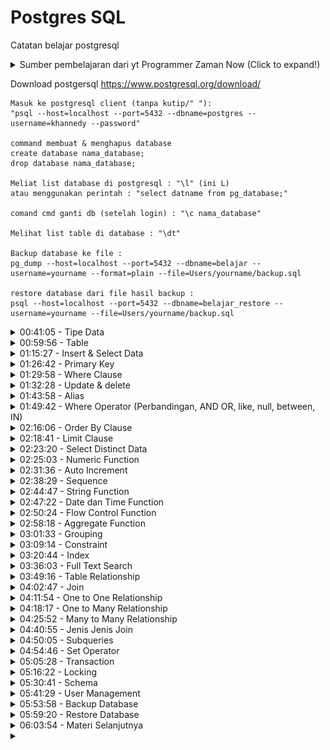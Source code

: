 # Postgres SQL

Catatan belajar postgresql 
<details> 
<summary> Sumber pembelajaran dari yt Programmer Zaman Now (Click to expand!)  </summary>

https://youtu.be/iEeveYoD0SA?si=wGV7oYYJ0rdBuUWG

</details>


Download postgersql 
https://www.postgresql.org/download/


```
Masuk ke postgresql client (tanpa kutip/" "):
"psql --host=localhost --port=5432 --dbname=postgres --username=khannedy --password"

command membuat & menghapus database
create database nama_database;
drop database nama_database;

Meliat list database di postgresql : "\l" (ini L)
atau menggunakan perintah : "select datname from pg_database;"

comand cmd ganti db (setelah login) : "\c nama_database"

Melihat list table di database : "\dt"   

Backup database ke file :
pg_dump --host=localhost --port=5432 --dbname=belajar --username=yourname --format=plain --file=Users/yourname/backup.sql

restore database dari file hasil backup :
psql --host=localhost --port=5432 --dbname=belajar_restore --username=yourname --file=Users/yourname/backup.sql 
```

<!-- Materi tipe data -->
<details>
<summary> 00:41:05 - Tipe Data </summary>

#### Tipe data Number 

Secara garis besar, tipe data number di PostgreSQL ada dua jenis;

* Integer, atau tipe number bilangan bulat
* Floating Point, atau tipe data number pecahan

Ada juga tipe data desimal/numeric, ini tipe data number khusus yang bisa ditentukan jumlah precision dan scale nya. Dokumentasi mengenai tipe data number bisa dilihat [disini](https://www.postgresql.org/docs/current/datatype-numeric.html).

#### Tipe data String 

Tipe data String atau Text ada banyak di PostgreSQL. 

##### Pertama tipe data String : CHAR dan VARCHAR

Kita bisa menentukan jumlah panjang maksimal karakter yang bisa ditampung oleh CHAR dan VARCHAR dengan menggunakan kurung buka lalu masukan jumlah maksimal karakter dan diakhiri kurung tutup. Misal, CHAR(10) atau VARCHAR(10) artinya tipe data String dengan maksimal jumlah karakternya adalah 10 karakter. Maksimum ukuran CHAR atau VARCHAR adalah 65535 karakter. 

##### Kedua Tipe data string : Text 

Berbeda dengan CHAR dan VARCHAR yang kita bisa tentukan panjang maksimum nya, TEXT tidak memiliki maksimum  panjang nya. 

#### Tipe data Date & Time

Sebenarnya bisa kita gunakan String untuk menyimpan data waktu atau tanggal, namun itu tidak direkomendasikan, karena akan menyulitkan kita ketika nanti butuh melakukan manipulasi waktu atau tanggal di PostgreSQL. Ada beberapa jenis tipe data date & time lengkapnya bisa dicek [disini](https://www.postgresql.org/docs/current/datatype-datetime.html).

#### Tipe data Boolean

BOOLEAN adalah tipe data kebenaran, yang artinya datanya hanya ada dua jenis, benar atau salah. Benar direpresentasikan dengan data TRUE, sedangkan salah direpresentasikan dengan data FALSE.

#### Tipe data ENUM

Saat membuat kolom, kadang ada jenis tipe data Text, namun isi datanya sudah fix, misal Jenis Kelamin, Kategori, dan sejenisnya. Kasus seperti itu bisa menggunakan tipe data Enum. Tipe data Enum harus dibuat terlebih dahulu, dan ditentukan Value yang diperbolehkan

Untuk membuat tipe data enum, kita bisa menggunakan perintah SQL:
```sql
CREATE TYPE NAMA_ENUM AS ENUM ('VALUE1, ‘VALUE2’, 'VALUE3');
```

#### Tipe data lainnya 

Sebenarnya masih banyak jenis tipe data yang lain yang didukung oleh PostgreSQL, namun itu bisa kita pelajari jika memang ada kebutuhan spesifik. Seperti misal tipe data binary, json, xml dan lain-lain. Dokumentasi lengkapnya [disini](https://www.postgresql.org/docs/current/datatype.html).
</details>




<!-- Materi table  -->
<details>
<summary>00:59:56 - Table </summary>

Sebelum kita bisa memasukkan data ke tabel, kita wajib terlebih dahulu membuat tabelnya terlebih dahulu. Dan tiap tabel yang kita buat, wajib ditentukan kolom-kolom nya, dan tipe data tiap kolom nya. Kita juga bisa mengubah tabel yang sudah terlanjur dibuat, seperti menambah kolom baru, mengubah kolom yang sudah ada, atau menghapus kolom. 

```sql
-- membuat table
create table barang(
	kode INT not null,
	name varchar(100) not null,
	harga int not null default 1000,
	jumlah int not null default 0,
	waktu_dibuat TIMESTAMP not null default current_timestamp 
);
-- merubah table yang sudah ada
alter table barang
add column deskripsi text;
```
</details>




<!-- Materi insert dan select -->
<details>
<summary> 01:15:27 - Insert & Select Data </summary>

#### Insert Data 

Untuk memasukkan data kedalam tabel, kita bisa menggunakan perintah SQL yang bernama **INSERT**. Contoh query insert data ke table:

```sql 
insert into products(id, name, price, quantity)
values('P0001','Mie Ayam Original',15000, 100);

insert into products(id, name, description, price, quantity)
values('P0002','Mie Ayam Baso Tahu', 'Mie Ayam original + baso tahu', 20000, 100);
-- contoh insert multple data
insert into products(id, name, price, quantity)
values('P0003','Mie Ayam Ceker',20000, 100),
	('P0004','Mie Ayam Spesial',25000, 100),
	('P0005','Mie Ayam Yamin',15000, 100);

```

#### Select Data 

Untuk mengambil data di tabel, kita bisa menggunakan SQL dengan kata kunci **SELECT**. SELECT bisa digunakan untuk mengambil semua kolom yang ada di tabel, atau sebagian kolom saja. Jika kita ingin mengambil semua kolom, kita bisa gunakan karakter * (bintang). Jika kita hanya ingin mengambil beberapa kolom saja, kita bisa sebutkan nama-nama kolom yang ingin kita ambil datanya. 

```sql
-- select semua data menggunakan bintang 
select * from products;
-- select kolom tertentu saja
select id, name, price, quantity from products;

```
</details>




<!-- Materi primary key -->
<details>
<summary> 01:26:42 - Primary Key </summary>

Primary key adalah sebuah kolom yang kita tunjuk sebagai id dari tabel tersebut. Primary key adalah identitas untuk tiap baris data di dalam tabel. Primary key harus unik, tidak boleh ada data dengan primary key yang sama. Contoh membuat table ``products`` dengan primary key ``id``:

```sql 
-- membuat table baru dengan primary key
create table products(
	id VARCHAR(10) not null,
	name VARCHAR(100) not null,
	description text, 
	price int not null,
	quantity int not null default 0,
	created_at TIMESTAMP not null default CURRENT_TIMESTAMP, 
	primary key (id)
);
-- menabahkan primary key pada table yang sudah ada
alter table products add primary key (id);
```
</details>




<!-- Materi where clause  -->
<details>
<summary> 01:29:58 - Where Clause</summary>

Saat mengambil data menggunakan perintah SQL SELECT, kadang kita ingin melakukan pencarian data. Misal, kita ingin mengambil data barang yang harganya 1jt, atau mengambil data barang yang quantity nya 0 (stok nya kosong). Hal ini bisa kita lakukan dengan **WHERE clause** setelah perintah **SELECT**.
```sql 
-- contoh 1
select * from products where name='Mie Ayam Spesial';
-- contoh 2 
select id, name, price, quantity from products where price=20000;
-- contoh 3
select id, name, price, quantity from products where id='P0004';
```
</details>




<!-- Materi update & delete -->
<details>
<summary>01:32:28 - Update & delete  </summary>

Untuk mengubah data di tabel, kita bisa menggunakan perintah SQL UPDATE. Saat menggunakan SQL UPDATE, kita harus memberi tahu data mana yang akan di update dengan WHERE clause.

> ⚠️Hati-hati ketika meng-update data di table, jika sampai WHERE clause nya salah, bisa-bisa kita malah meng-update seluruh data di tabel

```sql
-- contoh update data P0001, set categorynya menjadi makanan
update products set category = 'makanan' where id = 'P0001';

-- contoh mengubah beberapa kolom sekaligus
update products 
	set category = 'makanan',
	description = 'mie ayam + ceker'
where id = 'P0003';

-- contoh mengubah dengan value dikolom
update products set price = price + 5000 where id = 'P0004';
```

#### DELETE data 

Setelah kita tahu cara menambah, mengubah dan mengambil data di tabel, terakhir yang perlu kita ketahui adalah menghapus data di table. Untuk menghapus data di table, kita bisa menggunakan perintah SQL DELETE. Perintah SQL DELETE sama seperti UPDATE, kita perlu memberi tahu data mana yang akan di hapus dengan WHERE clause. 

> ⚠️Hati-hati, jangan sampai salah menentukan WHERE clause, karena jika salah, bisa-bisa kita akan menghapus seluruh data di table

```sql
-- delete data P0009 dari table products
delete from products 
where id = 'P0009';
```
</details>




<!-- Materi alias  -->
<details>
<summary> 01:43:58 - Alias</summary>

PostgreSQL memiliki fitur untuk melakukan alias untuk kolom dan tabel. Alias berguna jika kita ingin mengubah nama kolom atau nama tabel ketika melakukan SELECT data. Mungkin saat ini alias untuk tabel tidak terlalu terlihat gunanya, tapi nanti ketika kita telah mempelajari tentang JOIN, maka fitur alias untuk tabel sangat berguna sekali. Contoh pemakaian alias :

```sql 
select p.id as "kode barang",
	p.price as "harga barang",
	p.description as "deskipsi barang" 
from products as p;
```
</details>




<!-- Materi where operator -->
<details>
<summary> 01:49:42 - Where Operator (Perbandingan, AND OR, like, null, between, IN)</summary>

#### Operator Perbandingan

| Operator | Keterangan  |
| -------- | ----------- |
| =        | Sama dengan |
| <>       | atau        |
| !=       | Tidak sama dengan |
| <        | Kurang dari |
| <=       | Kurang dari atau sama dengan |
| >        | Lebih dari  |
| >=       | Lebih dari atau sama dengan |

contoh mencari data dengan operator perbandingan 
```sql
select * from products where price > 15000;

select * from products where price <= 15000;

select * from products where category != 'minuman';
```

#### AND & OR operator 
Kadang kita ingin mencari data dengan beberapa gabungan kondisi, kita bisa menggunakan operator ``AND`` dan ``OR``. AND dan OR digunakan untuk menggabungkan beberapa dua operator. Contoh : 

```sql
-- contoh 1 
select * from products where price > 15000 and category='makanan';
-- contoh 2 menggunakan OR & AND
select * from products where quantity>100 or category ='makanan' and price >10000;
```

Kita juga bisa menentukan prioritas operator dengan menambahkah tanda kurung (). Contoh :

```sql 
select * from products where category ='makanan' or (quantity>100 and price >10000);
```

#### LIKE Operator

LIKE operator adalah operator yang bisa kita gunakan untuk mencari sebagian data dalam String. Namun perlu diingat, operasi LIKE itu sangat lambat, oleh karena itu, tidak disarankan jika datanya sudah terlalu besar di tabel. 

Operasi LIKE **case sensitive**, jadi huruf besar dan kecil juga berpengaruh, jika kita ingin tidak case sensitive, bisa menggunakan ILIKE/ilike. Contoh operator ilike:

```sql 
select * from products where name ilike '%mie%';
```

#### NULL Operator 

Untuk mencari data yang berisi NULL, kita tidak bisa menggunakan operator perbandingan = NULL. Dan untuk mencari yang tidak null bisa menggunakan IS NOT NULL.

```sql
-- conton is null
select * from products where description is null;
-- contoh is not null
select * from products where description is not null;
```

#### BETWEEN Operator 

Kadang kita ingin mencari data yang >= dan <= secara sekaligus. Misal kita ingin mencari products yang harganya antara 10000 sampai 20000. Untuk melakukan ini, kita bisa menggunakan WHERE price >= 10000 AND price <= 20000

Namun ada operator **BETWEEN** yang bisa kita gunakan agar lebih sederhana. Untuk kebalikannya, kita bisa gunakan **NOT BETWEEN**.

```sql 
-- contoh between
select * from products where price between 10000 and 20000;
-- contoh not between 
select * from products where price not between 10000 and 20000;
```

#### IN Operator 

Operator IN adalah operator untuk melakukan pencarian sebuah kolom dengan beberapa nilai. Misal kita ingin mencari products dengan category Makanan atau Minuman, maka kita bisa menggunakan **operator IN**. Untuk kebalikannya, kita bisa menggunakan **NOT IN**

```sql 
select * from products where category in ('makanan', 'minuman');
```
</details>




<!-- Order by clause -->
<details>
<summary> 02:16:06 - Order By Clause </summary>

Untuk mengurutkan data ketika kita menggunakan perintah SQL SELECT, kita bisa menambahkan ORDER BY clause. **ORDER BY clause** digunakan untuk mengurutkan data berdasarkan kolom yang dipilih, dan jenis urutan (ASC atau DESC). Kita juga bisa mengurutkan tidak hanya terhadap satu kolom, tapi beberapa kolom.
```sql 
-- contoh 
select * from products order by price asc, id desc;
```
</details>




<!-- materi limit clause -->
<details>
<summary>02:18:41 - Limit Clause </summary>

Mengambil seluruh data di tabel bukanlah pilihan bijak, apalagi jika datanya sudah banyak sekali. Kita bisa membatasi jumlah data yang diambil dalam SQL SELECT dengan LIMIT clause. Selain membatasi jumlah data, kita juga bisa meng-skip sejumlah data yang tidak ingin kita lihat. LIMIT biasanya digunakan saat melakukan paging di aplikasi kita, dengan kombinasi OFFSET.

```sql 
-- contoh 1 limit clause
select * from products where price > 0 order by price asc, id desc limit 2;
-- contoh 2 limit clause + offset
select * from products where price > 0 order by price asc, id desc limit 2 offset 2;
```
</details>




<!-- materi distinct  -->
<details>
<summary> 02:23:20 - Select Distinct Data</summary>

Saat melakukan query dengan SELECT, kadang kita mendapatkan data yang duplikat. Misal kita ingin melihat semua kategori di tabel products, maka otomatis hasil query SELECT akan duplikat, karena banyak sekali produk dengan kategori yang sama. 

Jika kita ingin menghilangkan data-data duplikat tersebut , kita bisa menggunakan SELECT dengan tambahan DISTINCT sebelum nama kolom nya. 

```sql
-- tanpa distinct
select category from products;
-- dengan ditinct
select distinct category from products;
```
</details>




<!-- Materi numeric function -->
<details>
<summary> 02:25:03 - Numeric Function</summary>

PostgreSQL memiliki banyak sekali fitur untuk manipulasi data angka. Hal ini memudahkan kita untuk memanipulasi data angka. Secara garis besar, fitur ini dibagi menjadi dua, Arithmetic Operator dan Mathematical Function. 

#### Arithmetic Operator

<img src="./img/arithmetic_operator.png" style="width:400px">

```sql
-- menggunakan arithmetic operator 
select 10 + 10 as hasil;
select id, price/1000 as price_in_k from products;
```

#### Mathematical Function

Ini adalah kumpulan function yang terdapat di PostgreSQL yang bisa kita gunakan sebagai fungsi-fungsi matematika. Ada banyak sekali tidak bisa dimuat disini semua, lengkapnya cek dokumentasinya [disini](https://www.postgresql.org/docs/15/functions-math.html). 

```sql 
-- beberapa contoh mathematical function
select pi();
select power(10,2);
select cos(10), sin(10), tan(10);
select id, name, power(quantity, 2) as quantity_power_2 from products;
```
</details>




<!-- Materi auto increment / serial -->
<details>
<summary> 02:31:36 - Auto Increment </summary>

PostgreSQL memiliki tipe data Number bernama **SERIAL**, fitur ini bisa kita gunakan untuk membuat function yang akan otomatis mengembalikan nilai yang selalu naik ketika dipanggil.

Dengan menggunakan SERIAL, kita tidak perlu lalu memasukkan data primary key secara manual, secara otomatis nilai primary key akan naik. 

Contoh membuat tabel admin dengan id serial:

```sql
create table admin(
	id SERIAL not null,
	first_name varchar(100) not null,
	last_name varchar(100),
	primary key(id)
);
-- melihat current value dari serial 
select currval('admin_id_seq');
```
</details>




<!-- Materi sequence  -->
<details>
<summary> 02:38:29 - Sequence </summary>

Saat kita menggunakan tipe data SERIAL, sebenarnya dibelakangnya, PostgreSQL menggunakan Sequence. **Sequence** adalah fitur dimana kita bisa membuat function auto increment.

Saat menggunakan tipe data SERIAL pada Primary Key, secara otomatis PostgreSQL akan membuat Sequence, dan memanggil function sequence nya sebagai default value untuk Primary Key nya.

```sql
-- membuat sequence 
create sequence contoh_sequence;
-- memanggil sequence, otomatis increment
select nextval('contoh_sequence');
-- melihat/mengambil nilai terakhir sequence 
select currval('contoh_sequence');

-- SERIAL = nextval('admin_id_seq)
-- perintah untuk melihat sequene yang ada di database 
-- cmd/psql = \ds

-- contoh menggunakan sequence manual pada saat membuat tabel
-- lebih baik menggunakan serial
create table admin(
	id int not null default nextval('admin_id_seq'),
	first_name varchar(100),
	last_name varchar(100),
	primary key(id)
);
```
</details>




<!-- materi string function -->
<details>
<summary>02:44:47 - String Function </summary>

Sama seperti number, di PostgreSQL juga banyak menyediakan function untuk tipe data String. Ada banyak sekali function-function yang bisa kita gunakan. Detail string function bisa dicek [disini](https://www.postgresql.org/docs/15/functions-string.html).

Contoh salah satu string function:

```sql 
select id, lower(name), length(name), lower(description) from products;
```
</details>




<!-- Materi date and time function -->
<details>
<summary> 02:47:22 - Date dan Time Function</summary>

PostgreSQL juga menyediakan banyak sekali function yang bisa kita gunakan untuk mengolah data tipe Date dan Time. Detail untuk datetime ada [disini](https://www.postgresql.org/docs/15/functions-datetime.html)

Contoh penggunaan date time:

```sql 
select * from products;
select id, extract(year from created_at), extract(month from created_at) from products;
```
</details>


<!-- Materi flow control function -->
<details>
<summary> 02:50:24 - Flow Control Function </summary>

PostgreSQL memiliki fitur flow control function. Ini mirip IF ELSE di bahasa pemrograman tapi tidak sekompleks pada bahasa pemograman. Detail informasi [disini](https://www.postgresql.org/docs/current/functions-conditional.html)

```sql
--contoh 1:
select id, category,
	case category
		when 'makanan' then 'enak'
		when 'minuman' then 'seger'
		else 'apa itu?' 
	end as category_case
from products;
-- conto 2:
select id, price,
	case 
		when price <= 15000 then 'murah'
		when price <= 20000 then 'mahal'
		else 'mahal banget'
	end as "apakah murah?"
from products;
-- contoh 3
select id, name, description from products;
select id, name, 
	case
		when description is null then 'kosong'
		else description 
	end as description
from products;
```
</details>




<!-- Materi agregate function -->
<details>
<summary>02:58:18 - Aggregate Function </summary>

PostgreSQL mendukung function-function untuk melakukan aggregate. Misal, kita ingin melihat harga paling mahal di tabel product, atau harga termurah, atau rata-rata harga produk, atau total jumlah data di tabel, dan lain-lain. Informasi detail [disini](https://www.postgresql.org/docs/current/functions-aggregate.html).

```sql 
-- contoh menghitung count/jumlah
select id from products;
select count(id) from products;
-- contoh average 
select avg(price) from products;
-- contoh mencari nilai min
select min(price) from products;
-- contohh mencari nilai max
select max(price) from products;
```
</details>




<!-- Materi Grouping  -->
<details>
<summary> 03:01:33 - Grouping </summary>

Kadang saat melakukan aggregate, kita ingin datanya di grouping berdasarkan kriteria tertentu. Misal kita ingin melihat rata-rata harga product, tapi ingin per category.  Atau kita ingin melihat total semua product, tapi per category. Hal ini bisa dilakukan di PostgreSQL dengan menggunakan GROUP BY clause. 

**GROUP BY clause** ini hanya bisa digunakan jika kita menggunakan aggregate function.

```sql
-- group  by clause hanya bisa digunakan jika pakai aggregate function
-- contoh satu
select category, count(id) as "total product"
from products group by category; 
-- contoh dua 
select category, 
	avg(price) as "rata-rata harga", 
	min (price) as "Harga terendah",
	max(price) as "Harga termahal"
from products group by category; 
```

**HAVING clause**. Kadang kita ingin melakukan filter terhadap data yang sudah kita grouping. Misal kita ingin menampilkan rata-rata harga per kategori, tapi yang harganya diatas 10.000 misalnya. Jika menggunakan WHERE di SELECT, hal ini tidak bisa dilakukan untuk memfilter hasil aggregate function, kita harus menggunakan HAVING clause.

```sql
-- having clause / filter data yang sudah di grouping
-- contoh satu
select category,
	count(id) as total
from products group by category having count(id) > 3;
-- contoh dua 
select category, 
	avg(price) as "rata-rata harga", 
	min (price) as "Harga terendah",
	max(price) as "Harga termahal"
from products group by category having avg(price) >= 20000; 
```
</details>




<!-- constraint -->
<details>
<summary> 03:09:14 - Constraint </summary>

Di PostgreSQL, kita bisa menambahkan constraint untuk menjaga data di tabel tetap baik. Constraint sangat bagus ditambahkan untuk menjaga validitas di program kita, sehingga data yang masuk ke database tetap akan terjaga.

**Unique constraint** adalah constraint yang memastikan bahwa data kita tetap unique. Jika kita mencoba memasukkan data yang duplikat, maka PostgreSQL akan menolak data tersebut.

```sql
-- table customer dengan email unique constraint 
-- mencegah data email duplikat.
create table customer(
	id serial not null,
	email varchar(100) not null,
	first_name varchar(100) not null,
	last_name varchar(100) not null,
	primary key (id),
	constraint unique_email unique(email)
);
```

**Check constraint** Check constraint adalah constraint yang bisa kita tambahkan kondisi pengecekannya. Ini cocok untuk mengecek data sebelum dimasukkan ke dalam database. Misal kita ingin memastikan bahwa harga harus diatas 1000 misal, maka kita bisa menggunakan check constraint.

```sql
-- check constraint (constraint yang digunakan untuk menambahkan kondisi cek)
alter table products 
	add constraint price_check check (price > 1000);

alter table products
	add constraint quantity_check check (quantity > 0);
```
</details>




<!-- Materi index -->
<details>
<summary> 03:20:44 - Index </summary>

Secara default, PostgreSQL akan menyimpan data di dalam disk seperti tabel biasanya. Hal ini menyebabkan, ketika kita mencari data, maka PostgreSQL akan melakukan pencarian dari baris pertama sampai terakhir, yang artinya semakin banyak datanya, maka akan semakin lambat proses pencarian datanya.

Kita bisa ubah cara PostgreSQL menyimpan data pada kolom, agar mudah dicari, yaitu menggunakan **Index**. Saat kita membuat index, PostgreSQL akan menyimpan data dalam struktur data [B-Tree](https://en.wikipedia.org/wiki/B-tree). Tidak hanya akan mempermudah kita saat melakukan pencarian, index juga akan mempermudah kita ketika melakukan pengurutan menggunakan **ORDER BY**. 

> index adalah teknik menambahkan index pada kolom data agar memudahkan pencarian (Btree)

Kita bisa membuat lebih dari satu index pada tiap table. Satu index bisa dipakai untuk beberapa kolom index(col1, col2, col3) artinya kita bisa gunakan (col1), (col1, col2), dan (col1,col2,col3)
```sql
-- index sellers_id_and_name_index, mempercepat pencarian (id) atau (id dan nama)
-- tidak mempercepat untuk pencarian nama saja. 
create index sellers_id_and_name_index on sellers(id,name);
select * from sellers where id =1;
select * from sellers where id=1 or name ='galeri Tono';
```

> kekurangan : index mempercepat pencarian query tapi memperlambat proses insert, update, delete. Karena setiap kali kita melakukan perubahan data data query maka akan terjadi proses updata index.

⚠️ Tidak perlu menambahkan index pada primary key atau unique contraint karena sudah ada indexnya.

<img src="./img/ss_indexx.png" style="width:500px">
</details>




<!-- full text search  -->
<details>
<summary> 03:36:03 - Full Text Search </summary>

Ketika melakukan proses pencarian di database biasanya perintah yang digunakan adalah perintah like/ilike. Namun perintah ini dinilai lamban jika database sudah mencapai puluhan ribu, karena operasi ini bekerja dengan mencari seluruh data tabel dari awal hingga paling akhir. Postgersql menyediakan perintah [full text search](https://www.postgresql.org/docs/current/textsearch-intro.html) untuk mengatasi perintah ini. Adapaun kekurangan dan kelebihan full text ini:

* LIKE lamban karena mencari seluruh data di tabel dari baris pertama sampai akhir (tidak pakai index)
* full-text bisa digunakan untuk mencari sebagian kata di kolom dengan tipe data string
* tidak flexible karena hanya mencari perkata tidak seperti like yang bisa mencari sepersukukata
* Di PostgreSQL, Full-Text Search menggunakan function to_tsvector(text) dan to_tsquery(query)
* bisa menggunakan function tersebut tanpa membuat index, namun performanya akan sama saja dengan LIKE, lambat karena harus di cek satu-satu

```sql
-- full search / tidak menggunakan index
select * from products where name ilike '%mie%';
select * from products where to_tsvector(name) @@ to_tsquery('mie');
```

Untuk membuat index Full-Text Search kita bisa menggunakan perintah yang sama dengan index biasa, tapi harus disebutkan detail dari jenis index Full-Text Search nya

```sql
-- lihat bahasa
select cfgname from pg_ts_config;
--buat index
create index products_name_search on products using gin(to_tsvector('indonesian', name));
create index products_description_search on products using gin(to_tsvector('indonesian', description));
-- saat pakai tidak usah pakai to_tsvector tapi langsung to_tsquery
select * from products where name @@ to_tsquery('mie');
select * from products where description  @@ to_tsquery('mie');
```

query operator di full-text search, **to_tsquery** mendukung operator : &/AND, |/or, !/NOT, ""/semua data

```sql 
select * from products where name @@ to_tsquery('mie & baso'); -- and
select * from products where name @@ to_tsquery('mie | baso'); -- or
select * from products where name @@ to_tsquery('!baso'); -- not
select * from products where name @@ to_tsquery('''mie ayam'''); -- '' '' mencari detail/tepat satu kalimat
```

> Kita juga bisa secara otomatis membuat kolom dengan tipe data **TSVECTOR**. Secara otomatis kolom tersebut berisi text yang memiliki index Full-Text Search
</details>




<!-- Materi table relationship -->
<details>
<summary> 03:49:16 - Table Relationship </summary>

Dalam Relational DBMS, salah satu fitur andalan nya adalah table relationship. Yaitu relasi antar tabel kita bisa melakukan relasi dari satu tabel ke tabel lain. 

Saat membuat relasi tabel, biasanya kita akan membuat sebuah kolom sebagai referensi ke tabel lainnya. Misal saat kita membuat tabel penjualan, di dalam tabel penjualan, kita akan menambahkan kolom id_produk sebagai referensi ke tabel produk, yang berisi primary key di tabel produk. Kolom referensi ini di PostgreSQL dinamakan **Foreign Key**.

```sql
create table wishlist(
	id serial not null,
	id_product varchar(10) not null,
	description text,
	primary key(id),
	constraint fk_wishlist_product foreign key (id_product) references products (id)
);
```

Ketika menghapus data berelasi, secara default PostgreSQL akan menolak operasi delete tersebut, hal ini karena default behaviornya adalah restrict. Fitur ini dapat dirubah dengan cara merubah ``constraint foreign key``nya. Seperti contoh berikut:

```sql
alter table wishlist 
add constraint fk_wishlist_product foreign key(id_product) references products(id)
on delete cascade on update cascade;
```

Selain ``restrict`` dan ``cascade``, ada beberapa sintaks dengan fungsinya masing-masing yaitu:

|   bahavior   |      ON DELETE       | ON UPDATE |
| ------------ | -------------------- | --------- |
| RESTRICT     | ditolak              | ditolak   |
| CASCADE      | data dihapus         | data dihapus |
| NO ACTION    | data dibiarkan | data dibiarkan |
| SET NULL     | diubah null | diubah null |
| SET DEFAULT  | diubah default value | diubah default value |

</details>





<!-- materi join -->
<details>
<summary> 04:02:47 - Join </summary>

PostgreSQL mendukung query SELECT langsung ke beberapa tabel secara sekaligus. Namun untuk melakukan itu, kita perlu melakukan JOIN di SQL SELECT yang kita buat. Untuk melakukan JOIN, kita perlu menentukan tabel mana yang merupakan referensi ke tabel lain. 

Join cocok sekali dengan foreign key, walaupun di PostgreSQL tidak ada aturan kalau JOIN harus ada foreign key. Join di PostgreSQL bisa dilakukan untuk lebih dari beberapa tabel

> Idealnya kita melakukan JOIN jangan lebih dari 5 tabel, karena itu bisa berdampak ke performa query yang lambat

```sql
-- contoh, join dengan alias
select p.id, c.email, p.name, w.description
from wishlist as w 
	join products as p on w.id_product = p.id 
	join customer as c on c.id = w.id_customer;
```
</details>




<!-- Materi One to one ralationship -->
<details>
<summary>04:11:54 - One to One Relationship</summary>

**One to One relationship** adalah relasi antar tabel yang paling sederhana. Artinya tiap data di sebuah tabel hanya boleh berelasi ke maksimal 1 data di tabel lainnya tidak boleh ada relasi lebih dari 1 data.

Contoh misal, kita membuat aplikasi toko online yang terdapat fitur wallet, dan 1 customer, cuma boleh punya 1 wallet.

<img src="./img/diagram_OtoO.png" style="width:500px">

Cara membuat One to One relationship cukup mudah, kita bisa membuat kolom foreign key, lalu set kolom tersebut menggunakan **UNIQUE KEY**, hal ini dapat mencegah terjadi data di kolom tersebut agar tidak duplikat.

Atau cara lainnya, kita bisa membuat tabel dengan primary key yang sama, sehingga tidak butuh lagi kolom untuk FOREIGN KEY.

```sql

-- membuat table wallet 
create table wallet (
	id serial not null,
	id_customer int not null,
	balance int not null default 0,
	primary key (id),
	constraint wallet_customer_unique unique (id_customer),
-- UNIQUE memastikan bahwa id_customer tidak ada yg sama datanya
	constraint fk_wallet_customer foreign key (id_customer) references customer(id)
);
```
</details>




<!-- Materi one to Many -->
<details>
<summary> 04:18:17 - One to Many Relationship
</summary>

**One to many relationship** adalah relasi antar tabel dimana satu data bisa digunakan lebih dari satu kali di tabel relasinya.Berbeda dengan one to one yang cuma bisa digunakan maksimal 1 kali di tabel relasinya, one to many tidak ada batasan berapa banyak data digunakan.

Contoh relasi antar tabel categories dan products, dimana satu category bisa digunakan oleh lebih dari satu product, yang artinya relasinya one category to many products.

Pembuatan relasi one to many sebenarnya sama dengan one to one, yang membedakan adalah, kita tidak perlu menggunakan ``UNIQUE KEY``, karena datanya memang bisa berkali-kali ditambahkan di tabel relasinya.

<img src="./img/diagram_OtoM.png" style="width:500px">

```sql
-- membuat table categoies 1 to N products
create table categories(
	id varchar(10) not null,
	name varchar(100) not null,
	primary key (id)
);

-- rubah table products
alter table products
add column id_category varchar(10)
add constraint fk_product_category foreign key(id_category) references categories(id);
```
</details>




<!-- Materi Many to Many relationship -->
<details> 
<summary> 04:25:52 - Many to Many Relationship </summary>

**Many to Many** adalah relasi dimana ada relasi antara 2 tabel dimana table pertama bisa punya banyak relasi di table kedua, dan table kedua pun punya banyak relasi di table pertama.

Ini memang sedikit membingungkan, bagaimana caranya bisa relasi kebanyakan secara bolak balik, sedangkan di table kita cuma punya 1 kolom?

Contoh relasi many to many adalah relasi antara produk dan penjualan, dimana setiap produk bisa dijual berkali kali, dan setiap penjualan bisa untuk lebih dari satu produk.

Solusi yang biasa dilakukan jika terjadi relasi many to many adalah, biasanya kita akan <u>menambah 1 tabel ditengahnya</u>. Tabel ini bertugas sebagai jembatan untuk menggabungkan relasi many to many. Isi table ini akan ada id dari table pertama dan table kedua, dalam kasus ini adalah ``id_product`` dan ``id_order``. Dengan demikian, kita bisa menambahkan beberapa data ke dalam tabel relasi ini, sehingga berarti satu product bisa dijual beberapa kali di dalam table order, dan satu order bisa membeli lebih dari satu product.

<img src="./img/diagram_MtoM.png" style="width:500px">

```sql 
-- Pemecahan masalah : products(N) to (N)orders
-- jadi : products(N) to (1)orders_detail(1) to (N)orders
-- table products sudah dibuat
-- table orders 
create table orders(
	id serial not null,
	total int not null,
	order_date timestamp not null default current_timestamp,
	primary key(id)
);
-- buat table orders detail
create table orders_detail(
	id_product varchar(10) not null,
	id_order int not null,
	price int not null,
	quantity int not null,
	primary key(id_product, id_order),
    add constraint fk_order_detail _product foreign key (id_product) references products(id),
    add constraint fk_order_detail_order foreign key (id_order) references orders(id)
);

```
</details>




<!-- Materi jenis-jenis join -->
<details>
<summary> 04:40:55 - Jenis Jenis Join </summary>

**INNER JOIN (default join)**

**Inner join** adalah mekanisme JOIN, dimana terdapat relasi antara tabel pertama dan tabel kedua. Jika ada data di tabel pertama yang tidak memiliki relasi di table kedua ataupun sebaliknya, maka hasil INNER JOIN tidak akan ditampilkan. 

<img src="./img/diagram_innerjoin.png" style="width:500px">

contoh query inner join :
```sql
select * from categories
inner join products on products.id_category = categories.id;
```

**LEFT JOIN**

**left join** adalah join yang seperti inner join, tapi semua data ditable pertama akan diambil, ditable kedua hanya yang berelasi yang diambil datanya.

<img src="./img/diagram_leftjoin.png" style="width:500px">

contoh query left join:
```sql
select * from categories
left join products on products.id_category = categories.id;
```

**RIGHT JOIN**

**Right join** adalah join seperti inner join, semua data ditable kedua akan diambil,tapi ditable pertama hanya akan menampilkan data yag berelasinya saja. (kebalikan left join).

<img src="./img/diagram_rightjoin.png" style="width:500px">

Contoh query right join:
```sql
select * from categories
right join products on products.id_category = categories.id;
```

**FULL JOIN**

FULL JOIN adalah join yang semua data di tabelnya pertama dan kedua diambil/ditampilkan, jika tidak ada relasi maka hasilnya null.

<img src="./img/diagram_fulljoin.png" style="width:500px">

Contoh query full join:
```sql
select * from categories
full join products on products.id_category = categories.id;

```
</details>




<!-- Materi Subqueries -->
<details>
<summary> 04:50:05 - Subqueries </summary>

**subqueries** adalah query yang ada didalam query yang lain, bisa digunakan untuk pencarian where dari hasil select query ataupun aggregate function.

```sql
-- subquery di where
select avg(price) from products;  -- aggregate function
select * from products where price > (select avg(price) from products);
```
```sql
-- subquery di from
select max(price) from (select products.price as price
from categories join products on products.id_category = categories.id) as contoh;
```
</details>




<!-- Materi set operator -->
<details>
<summary> 04:54:46 - Set Operator </summary>

**operator set**, dimana ini adalah operasi antara hasil dari dua SELECT query. Ada beberapa jenis operator set yaitu ; UNION, UNION ALL, INTERSECT, EXCEPT. 

**operator set : UNION**

Union adalah operasi menggabungkan dua buah select query, dimana jika terdapat data yang duplikat, data duplikasinya akan dihapus dari hasil query. contoh:
```sql
select distinct email from customer 
union
select distinct email from guestbooks;
--distinct hanya untuk menghilangkan data duplikat
```
<img src="./img/diagram_union.png" style="width:500px">

**set operator : UNION ALL**

union all adalah operasi union, tapi data hasil duplikat tetap akan ditampilkan di hasil querynya. contoh :
```sql
select distinct email from customer
union all
select distinct email from guestbooks;
```
<img src="./img/diagram_unionall.png" style="width:500px">

**set operator : INTERSECT**

intersect adalah operasi menggabungkan dua query, tapi yang diambil/ditampilkan hanya yang datanya ada dihasil query pertama dan kedua, dan datanya muncul tidak dalam keadaan duplikat. contoh:
```sql
select distinct email from customer
intersect
select distinct email from guestbooks;
```
<img src="./img/diagram_intersect.png" style="width:500px">

**set operator : EXCEPT**

except adalah operasi dua query dimana, jika data itu sama pada query pertama dan query kedua maka data tidak akan ditampilkan. contoh:
```sql
select distinct email from customer
except
select distinct email from guestbooks;
```
<img src="./img/diagram_except.png" style="width:500px">

> Adapun ``set operator`` bisagunakan pada **subquery**

```sql
-- set operator union all pada subquery
select email, count(email) 
from (select email from customer 
    union all 
    select email from guestbooks) as contoh 
group by email;
```
Query tersebut untuk menghitung duplikat email pada table customer dan guestbooks, hasilnya akan seperti ini:
<img src="./img/count_email_edit.png" style="width:300px">
</details>




<!-- Materi transaction -->
<details>
<summary> 05:05:28 - Transaction </summary>

**Transaction** adalah cara atau mekanisme membungkus beberapa perintah sekaligus menjadi satu operasi, hal ini bertujuan agar data tetap konsisten. Kenapa bisa konsisten? karena semua perintah yang ada dalam transaction harus berhasil semuanya atau gagal semuanya. 

contoh kasus aplikasi belanja online ketika customer menekan tombol pesan maka yt terjadi:

* insert data tabel order pesanan, 
* insert data detail order pesanan,  
* menurunkan quantity di table product dll.

Jika terjadi kesalahan/pembatalan disalah satu perintah harapannya perintah sebelumnya dibatalkan, agar data tetap konsisten. 3 perintah utama ``transaction`` di postgresql yaitu: 

|     Perintah      |       Keterangan       |
|-------------------|------------------------|
| START TRANSACTION | Memulai proses transaksi, proses selanjutnya akan dianggap transaksi sampai perintah COMMIT atau ROLLBACK |
|COMMIT             | Menyimpan secara permanen seluruh proses transaksi |
|ROLLBACK           | Membatalkan secara permanen seluruh proses transaksi |

Fitur transaction ini tidak bisa berpengaruh pada perintah **DDL (Data Definition Language)** seperti perintah merubah struktur, membuat tabel, menambahkan kolom, hapus tabel, hapus DB. Transaction hanya bisa digunakan pada perintah **DML (Data Manipulation Language)** seperti operasi Insert, Update, dan Delete saja.

```sql
-- contoh transaction
start transaction ;
insert into guestbooks(email, title, content)
values ('transaction@pzn.com', 'transaction', 'transaction');

insert into guestbooks(email, title, content)
values ('transaction@pzn.com', 'transaction', 'transaction 2');

insert into guestbooks(email, title, content)
values ('transaction@pzn.com', 'transaction', 'transaction 3');
-- hasil input 3 data diatas muncul di user yang melakukan input saja 
-- hasil input 3 data diatas akan benar-benar maksu jika sudah dicommit
select * from guestbooks;
commit;
```
</details>




<!-- Materi Locking -->
<details>
<summary> 05:16:22 - Locking </summary>

locking adalah proses mengunci data yang ada di DBMS. Misalkan pada saat menggunakan fitur ``transaction`` saat sql belum di ``commit`` atau di ``rollback`` maka datanya itu akan secara otomatis dilock terlebih dahulu sebelum akhirnya data dimasukan atau perintahnya dieksekusi.

```sql 
start transaction;
update products set description = 'mie ayam original enak' where id = 'P0001';
-- saat ini perubahan description pada data P0001 sudah dilock
-- perubahannya hanya akan dilihat oleh sesion/ atau orang tersebut
-- tapi ketika seseorang melakukan perubahan pada P0001 (data yang sama) maka 
-- perubahannya akan ditangguhkan (menunggu) hingga perintah commit disesi ini dilakukan. 
commit;
```
Proses mengunci data sangat penting dilakukan, salah satunya agar data benar-benar terjamin konsistensinya. Karena pada kenyataannya, aplikasi yang akan kita buat pasti digunakan oleh banyak pengguna, dan banyak pengguna tersebut bisa saja akan mengakses data yang sama, jika tidak ada proses locking, bisa dipastikan akan terjadi **RACE CONDITION**, yaitu proses balapan ketika mengubah data yang sama.

Contoh saja, ketika kita belanja di toko online, kita akan balapan membeli barang yang sama, jika data tidak terjaga, bisa jadi kita salah mengupdate stock karena pada saat yang bersamaan banyak yang melakukan perubahan stock barang.

**Locking manual**, saat melakukan perubahan pada data, biasanya kita akan melihat data tersebut (``select``) sebelum merubahnya. Untuk mencegah perubahan data tesebut oleh user lain pada saat kita lihat maka sebaiknya kita gunakan lock pada query select dengan menambahkan perintah ``for update`` pada query ``select`` tersebut. 
```sql 
start transaction;
select * from products where id = 'P0001' for update;
-- data P0001 sudah dilock saat query select,
-- perubahan user lain pada data 'P0001' akan ditangguhkan
```

⚠️ Selain itu ada yang diperhatikan yaitu **Deadlock**, Deadlock adalah situasi ada 2 proses yang saling menunggu satu sama lain, namun data yang ditunggu dua-duanya di lock oleh proses yang lainnya, sehingga proses menunggunya ini tidak akan pernah selesai. Contoh kasus deadlock :
```sql 
-- user ke-1 melakukan SELECT FOR UPDATE didata 'P0001'
start transaction;
select * from products where id = 'P0001' for update;
-- user ke-2 melakukan SELECT FOR UPDATE didata 'P0002'
start transaction;
select * from products where id = 'P0002' for update;
-- lalu user ke-1 melakukan SELECT FOR UPDATE didata 'P0002'
-- dan user ke-2 melakukan SELECT FOR UPDATE didata 'P0001'
```
akhirnya ``proses user ke-1`` dan ``proses user ke-2`` akan saling menunggu dan dari 4 proses ini akan terjadi yang namanya proses deadlock.

<img src="./img/waiting_deadlock.png" style="width:700px">


Untungnya postgresql bisa mendeteksi proses deadlock, maka jika terjadi hal serupa postgresql akan otomatis menghentikannya. 
<img src="./img/deadlock.png" style="width:700px">
</details>




<!-- Materi schema -->
<details>
<summary>05:30:41 - Schema </summary>
Di POSTGRESQL terdapat fitur schema, secara default saat membuat  table sebenarnya kita membuat dan menyimpan data table kita di dalam schema public. Gambarannya sama seperti kita menyimpan file-file didalam sebuah folder. 

<img src="./img/diagram_schema.png" style="width:500px">

Di Postgresql kita bisa membuat schema sendiri, berikut sql untuk schema: 
```sql 
--melihat current schema  
select current_schema();
show search_path;
-- membuat dan emnghapus schema
create schema contoh;
create schema contoh1;
-- hati-hati bisa menghapus seluruh schema 
drop schema contoh;
drop schema contoh1;
-- pindah schema dari public ke contoh
set search_path to contoh;
```
Dengan adanya schema ini memungkinkan kita untuk membuat 2 tabel dengan nama yang sama disatu database tetapi berbeda schema. Saat kita membuat table otomatis table akan dibuat pada schema yang sedang dipilih ``current_schema``. Maka ketika kita ingin mengakses ataupun melakukan perubahan pada schema lain dari schema yang digunakan, kita bisa menambahkan nama ``nama_schema.nama_table`` di sqlnya. Misalkan :
```sql 
-- current_schema di contoh, ingin melihat table produk di schema public:
select * from public.products;
-- currrent_schema di public, ingin membuat table di schema contoh
create table contoh.products(
	id serial not null,
	name varchar(100) not null,
	primary key(id)
);
-- insert ke products yang ada di schema contoh saat berada di schema public
insert into contoh.products(name)
values  ('iphone'),
        ('Play station');
```
</details>




<!-- materi user management -->
<details>
<summary> 05:41:29 - User Management </summary>
Secara default user utama yang dibuat otomatis saat installasi postgres (nama user linux/mac) itu defaultnya memiliki hak akses super administrator. Proses memanage user hanya bisa dilakukan oleh user yang memiliki hak akses super administrator.

> pro tip: sebaiknya saat menggunakan postgresSQL aplikasi yang dibuat/diproduction, tidak disarankan menggunakan user utama. lebih baik membuat user baru yang khusus untuk tiap aplikasi dan dibatasi hak aksesnya untuk tiap user tersebut.

SQL membuat dan menghapus user, detail perintahnya bisa dilihat [disini](https://www.postgresql.org/docs/current/sql-createrole.html). Contoh sql membuat dan menghapus user:
```sql
-- membuat
create role yusuf;
create role anisa;
-- menghapus
drop role yusuf;
drop role anisa;
```
sql merubah user, detail dokumentasinya bisa dilihat [disini](https://www.postgresql.org/docs/current/sql-alterrole.html). Contoh sql merubah user:
```sql
-- merubah password user 
alter role yusuf login password 'rahasia';
alter role anisa login password 'rahasia';
```
Adapun cara untuk memberikan hak akses pada user yaitu dengan ``grant``, detailnya bisa dilihat [disini](https://www.postgresql.org/docs/current/sql-grant.html). Contoh penggunaan grant:
```sql
-- memberi hak akses update, insert, dan select user "yusuf" pada semua table di schema public
grant insert, update, select on all tables in schema public to yusuf;
-- memberi hak akses menggunakan dan update sequence "guestbooks_id_seq" untuk user "yusuf"
grant usage, select, update on guestbooks_id_seq to yusuf;
-- memberi hak akses insert, update, select user "anisa" pada table customer saja
grant insert, update, select on customer to anisa;
```
</details>




<!-- Materi backup -->
<details>
<summary>05:53:58 - Backup Database </summary>

> Pro tips : ada baiknya kita selalu melakukan backup data secara reguler

Untuk melakukan backup database tidak menggunakan perintah SQL, melainkan menggunakan command postgreSQL, namanya adalah ``pg_dump`` [lebih detailnya](https://www.postgresql.org/docs/current/app-pgdump.html).
```
pg_dump --host=localhost --port=5432 --dbname=belajar --username=yourname --format=plain --file=Users/yourname/backup.sql
```
</details>




<!-- materi restore -->
<details>
<summary>05:59:20 - Restore Database </summary>

Buat database baru dengan nama ``belajar_restore``

```sql 
create database belajar_restore;
```
lalu restore backup sebelumnya backup.sql ke db belajar_restore dengan perintah psql :

```
psql --host=localhost --port=5432 --dbname=belajar_restore --username=yourname --file=Users/yourname/backup.sql 
```
</details>




<!-- materi selanjutnya -->
<details>
<summary> 06:03:54 - Materi Selanjutnya</summary>
Postgresql dah tamat materi selanjutnya:

* postgresql ACID
* postgresql table partitioning
* studi kasus database desing psql
* belajar bahasa pemograman
</details>




<details>
<summary> </summary>
<img src="" style="width:500px">
</details>


